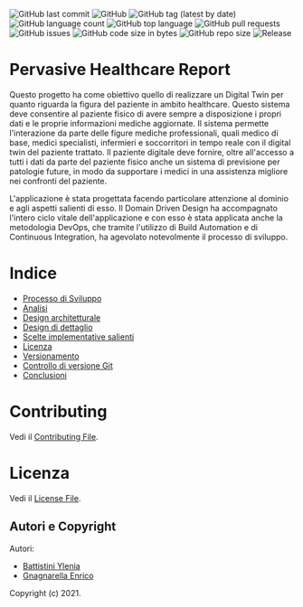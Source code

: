 ![GitHub last commit](https://img.shields.io/github/last-commit/DT-Patient/PervasiveHealthcareReport)
![GitHub](https://img.shields.io/github/license/DT-Patient/PervasiveHealthcareReport)
![GitHub tag (latest by date)](https://img.shields.io/github/v/tag/DT-Patient/PervasiveHealthcareReport)
![GitHub language count](https://img.shields.io/github/languages/count/DT-Patient/PervasiveHealthcareReport)
![GitHub top language](https://img.shields.io/github/languages/top/DT-Patient/PervasiveHealthcareReport)
![GitHub pull requests](https://img.shields.io/github/issues-pr/DT-Patient/PervasiveHealthcareReport)
![GitHub issues](https://img.shields.io/github/issues/DT-Patient/PervasiveHealthcareReport)
![GitHub code size in bytes](https://img.shields.io/github/languages/code-size/DT-Patient/PervasiveHealthcareReport)
![GitHub repo size](https://img.shields.io/github/repo-size/DT-Patient/PervasiveHealthcareReport)
![Release](https://img.shields.io/github/v/release/DT-Patient/PervasiveHealthcareReport?label=Release)



# Pervasive Healthcare Report

<!---Sottotitolo / Slogan / Descrizione breve-->
Questo progetto ha come obiettivo quello di realizzare un Digital Twin per quanto riguarda la figura del paziente in ambito healthcare.
Questo sistema deve consentire al paziente fisico di avere sempre a disposizione i propri dati e le proprie informazioni mediche aggiornate.
Il sistema permette l'interazione da parte delle figure mediche professionali, quali medico di base, medici specialisti,
infermieri e soccorritori in tempo reale con il digital twin del paziente trattato.
Il paziente digitale deve fornire, oltre all'accesso a tutti i dati da parte del paziente fisico anche un sistema di previsione per patologie future,
in modo da supportare i medici in una assistenza migliore nei confronti del paziente.

L'applicazione è stata progettata facendo particolare attenzione al dominio e agli aspetti salienti di esso. Il Domain Driven Design ha accompagnato
l'intero ciclo vitale dell'applicazione e con esso è stata applicata anche la metodologia DevOps, che tramite l'utilizzo di Build Automation e di Continuous Integration, ha agevolato notevolmente il processo di sviluppo.


# Indice
- [Processo di Sviluppo](./src/ProcessoSviluppo.md)
- [Analisi](src/Analisi.md)
- [Design architetturale](./src/DesignArchitetturale.md)
- [Design di dettaglio](./src/DesignDettaglio.md)
- [Scelte implementative salienti](./src/Implementazione.md)
- [Licenza](./src/Licenza.md)
- [Versionamento](./src/Versionamento.md)
- [Controllo di versione Git](./src/Git.md)
- [Conclusioni](src/Conclusioni.md)

# Contributing
Vedi il [Contributing File](./CONTRIBUTING.md).

# Licenza
Vedi il [License File](./LICENSE).

## Autori e Copyright
Autori:
- [Battistini Ylenia](https://github.com/yleniaBattistini)
- [Gnagnarella Enrico](https://github.com/enrignagna)

Copyright (c) 2021.